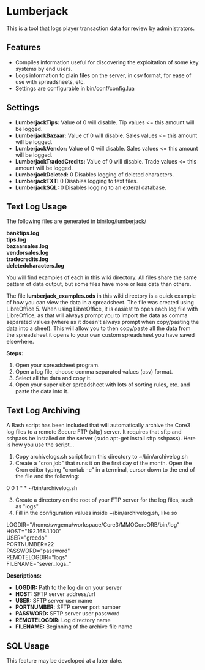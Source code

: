 # Lumberjack
This is a tool that logs player transaction data for review by administrators. 

## Features
- Compiles information useful for discovering the exploitation of some key systems by end users.
- Logs information to plain files on the server, in csv format, for ease of use with spreadsheets, etc.
- Settings are configurable in bin/conf/config.lua

## Settings
- **LumberjackTips:** Value of 0 will disable. Tip values <= this amount will be logged.
- **LumberjackBazaar:** Value of 0 will disable. Sales values <= this amount will be logged.
- **LumberjackVendor:** Value of 0 will disable. Sales values <= this amount will be logged.
- **LumberjackTradedCredits:** Value of 0 will disable. Trade values <= this amount will be logged.
- **LumberjackDeleted:** 0 Disables logging of deleted characters.
- **LumberjackTXT:** 0 Disables logging to text files.
- **LumberjackSQL:** 0 Disables logging to an exteral database.

## Text Log Usage
The following files are generated in bin/log/lumberjack/  

**banktips.log  
tips.log  
bazaarsales.log  
vendorsales.log  
tradecredits.log  
deletedcharacters.log**  

You will find examples of each in this wiki directory. All files share the same pattern of data output, but some files have more or less data than others.  

The file **lumberjack_examples.ods** in this wiki directory is a quick example of how you can view the data in a spreadsheet. The file was created using LibreOffice 5. When using LibreOffice, it is easiest to open each log file with LibreOffice, as that will always prompt you to import the data as comma separated values (where as it doesn't always prompt when copy/pasting the data into a sheet). This will allow you to then copy/paste all the data from the spreadsheet it opens to your own custom spreadsheet you have saved elsewhere.  

**Steps:**
  
1. Open your spreadsheet program.  
2. Open a log file, choose comma separated values (csv) format.  
3. Select all the data and copy it.  
4. Open your super uber spreadsheet with lots of sorting rules, etc. and paste the data into it.  

## Text Log Archiving
A Bash script has been included that will automatically archive the Core3 log files to a remote Secure FTP (sftp) server. It requires that sftp and sshpass be installed on the server (sudo apt-get install sftp sshpass). Here is how you use the script...

1. Copy archivelogs.sh script from this directory to ~/bin/archivelog.sh
2. Create a "cron job" that runs it on the first day of the month. Open the Cron editor typing "crontab -e" in a terminal, cursor down to the end of the file and the following:  

0 0 1 * * ~/bin/archivelog.sh  

3. Create a directory on the root of your FTP server for the log files, such as "logs".
4. Fill in the configuration values inside ~/bin/archivelog.sh, like so

LOGDIR="/home/swgemu/workspace/Core3/MMOCoreORB/bin/log"  
HOST="192.168.1.100"  
USER="greedo"  
PORTNUMBER=22  
PASSWORD="password"  
REMOTELOGDIR="logs"  
FILENAME="sever_logs_"  

**Descriptions:**

- **LOGDIR:** Path to the log dir on your server 
- **HOST:** SFTP server address/url
- **USER:** SFTP server user name
- **PORTNUMBER:** SFTP server port number  
- **PASSWORD:** SFTP server user password 
- **REMOTELOGDIR:** Log directory name  
- **FILENAME:** Beginning of the archive file name   

## SQL Usage
This feature may be developed at a later date.
